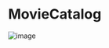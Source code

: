 # MovieCatalog
![image](https://user-images.githubusercontent.com/87504885/222039472-78933523-e722-421e-a609-e619200421f2.png)

